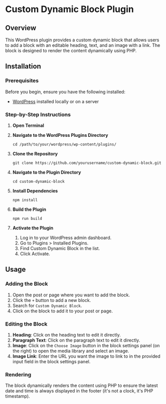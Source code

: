 # Custom Dynamic Block Plugin

## Overview
This WordPress plugin provides a custom dynamic block that allows users to add a block with an editable heading, text, and an image with a link. The block is designed to render the content dynamically using PHP.

## Installation

### Prerequisites
Before you begin, ensure you have the following installed:
- [WordPress](https://wordpress.org/) installed locally or on a server

### Step-by-Step Instructions

1. **Open Terminal**

2. **Navigate to the WordPress Plugins Directory**

   `cd /path/to/your/wordpress/wp-content/plugins/`

3. **Clone the Repository**

   `git clone https://github.com/yourusername/custom-dynamic-block.git`

4. **Navigate to the Plugin Directory**

   `cd custom-dynamic-block`

5. **Install Dependencies**

   `npm install`

6. **Build the Plugin**

   `npm run build`

7. **Activate the Plugin**

    1. Log in to your WordPress admin dashboard.
    2. Go to Plugins > Installed Plugins.
    3. Find Custom Dynamic Block in the list.
    4. Click Activate.


## Usage

### Adding the Block

1. Open the post or page where you want to add the block.
2. Click the `+` button to add a new block.
3. Search for `Custom Dynamic Block`.
4. Click on the block to add it to your post or page.

### Editing the Block

1. **Heading**: Click on the heading text to edit it directly.
2. **Paragraph Text**: Click on the paragraph text to edit it directly.
3. **Image**: Click on the `Choose Image` button in the block settings panel (on the right) to open the media library and select an image.
4. **Image Link**: Enter the URL you want the image to link to in the provided input field in the block settings panel.

### Rendering

The block dynamically renders the content using PHP to ensure the latest date and time is always displayed in the footer (it's not a clock, it's PHP timestamp).
